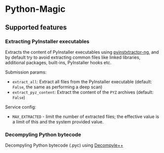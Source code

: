 # Python-Magic

## Supported features

### Extracting PyInstaller executables

Extracts the content of PyInstaller executables using [pyinstxtractor-ng](https://github.com/pyinstxtractor/pyinstxtractor-ng),
and by default try to avoid extracting common files like linked libraries, additional packages, built-ins, PyInstaller hooks etc.

Submission params:

- `extract_all`: Extract all files from the PyInstaller executable (default: `False`,
  the same as performing a deep scan)
- `extract_pyz_content`: Extract the content of the `PYZ` archives (default: `False`)

Service config:

- `MAX_EXTRACTED` - limit the number of extracted files; the effective value is a limit of this and the system provided value.

### Decompyling Python bytecode

Decompyling Python bytecode (.pyc) using [Decompyle++](https://github.com/zrax/pycdc)

